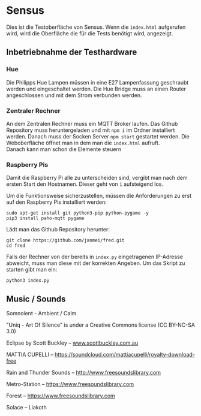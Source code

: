 # Sensus

Dies ist die Testoberfläche von Sensus.
Wenn die `index.html` aufgerufen wird, wird die Oberfläche die für die Tests benötigt wird, angezeigt.

## Inbetriebnahme der Testhardware

### Hue

Die Philipps Hue Lampen müssen in eine E27 Lampenfassung geschraubt werden und eingeschaltet werden. Die Hue Bridge muss an einen Router angeschlossen und mit dem Strom verbunden werden.

### Zentraler Rechner

An dem Zentralen Rechner muss ein MQTT Broker laufen.
Das Github Repository muss heruntergeladen und mit `npm i` im Ordner installiert werden.
Danach muss der Socken Server `npm start` gestartet werden.
Die Weboberfläche öffnet man in dem man die `index.html` aufruft.  
Danach kann man schon die Elemente steuern

### Raspberry Pis

Damit die Raspberry Pi alle zu unterscheiden sind, vergibt man nach dem ersten Start den Hostnamen. Dieser geht von `1` aufsteigend los.

Um die Funktionsweise sicherzustellen, müssen die Anforderungen zu erst auf den Raspberry Pis installiert werden:

```
sudo apt-get install git python3-pip python-pygame -y
pip3 install paho-mqtt pygame
```

Lädt man das Github Repository herunter:

```
git clone https://github.com/janmei/fred.git
cd fred
```

Falls der Rechner von der bereits in `index.py` eingetragenen IP-Adresse abweicht, muss man diese mit der korrekten Angeben.
Um das Skript zu starten gibt man ein:

`python3 index.py`

## Music / Sounds

Somnolent - Ambient / Calm

"Uniq - Art Of Silence" is under a Creative Commons license (CC BY-NC-SA 3.0)

Eclipse by Scott Buckley – www.scottbuckley.com.au

MATTIA CUPELLI – https://soundcloud.com/mattiacupelli/royalty-download-free

Rain and Thunder Sounds – http://www.freesoundslibrary.com

Metro-Station – https://www.freesoundslibrary.com

Forest – https://www.freesoundslibrary.com

Solace – Liakoth
